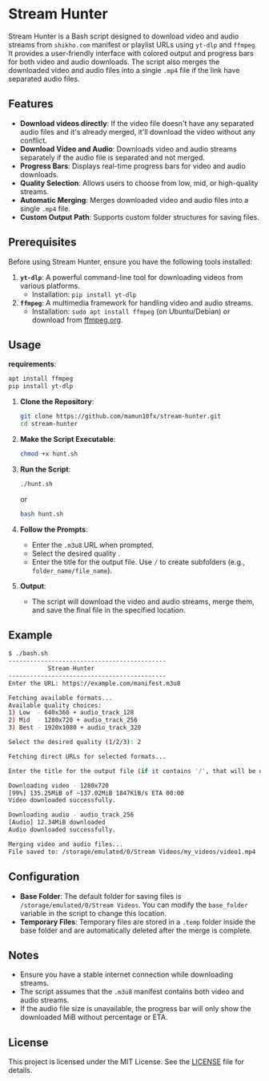 # Stream Hunter

Stream Hunter is a Bash script designed to download video and audio streams from `shikho.com` manifest or playlist URLs using `yt-dlp` and `ffmpeg`. It provides a user-friendly interface with colored output and progress bars for both video and audio downloads. The script also merges the downloaded video and audio files into a single `.mp4` file if the link have separated audio files.

## Features
- **Download videos directly**: If the video file doesn't have any separated audio files and it's already merged, it'll download the video without any conflict.
- **Download Video and Audio**: Downloads video and audio streams separately if the audio file is separated and not merged.
- **Progress Bars**: Displays real-time progress bars for video and audio downloads.
- **Quality Selection**: Allows users to choose from low, mid, or high-quality streams.
- **Automatic Merging**: Merges downloaded video and audio files into a single `.mp4` file.
- **Custom Output Path**: Supports custom folder structures for saving files.

## Prerequisites

Before using Stream Hunter, ensure you have the following tools installed:

1. **`yt-dlp`**: A powerful command-line tool for downloading videos from various platforms.
   - Installation: `pip install yt-dlp`
2. **`ffmpeg`**: A multimedia framework for handling video and audio streams.
   - Installation: `sudo apt install ffmpeg` (on Ubuntu/Debian) or download from [ffmpeg.org](https://ffmpeg.org/download.html).

## Usage

**requirements**:
   ```bash
   apt install ffmpeg
   pip install yt-dlp
   ```
1. **Clone the Repository**:
   ```bash
   git clone https://github.com/mamun10fx/stream-hunter.git
   cd stream-hunter
   ```

2. **Make the Script Executable**:
   ```bash
   chmod +x hunt.sh
   ```

3. **Run the Script**:
   ```bash
   ./hunt.sh
   ```
   or
   ```bash
   bash hunt.sh
   ```
5. **Follow the Prompts**:
   - Enter the `.m3u8` URL when prompted.
   - Select the desired quality .
   - Enter the title for the output file. Use `/` to create subfolders (e.g., `folder_name/file_name`).

6. **Output**:
   - The script will download the video and audio streams, merge them, and save the final file in the specified location.

## Example

```bash
$ ./bash.sh
--------------------------------------------
           Stream Hunter
--------------------------------------------
Enter the URL: https://example.com/manifest.m3u8

Fetching available formats...
Available quality choices:
1) Low  - 640x360 + audio_track_128
2) Mid  - 1280x720 + audio_track_256
3) Best - 1920x1080 + audio_track_320

Select the desired quality (1/2/3): 2

Fetching direct URLs for selected formats...

Enter the title for the output file (if it contains '/', that will be used as folder structure): my_videos/video1

Downloading video - 1280x720
[99%] 135.25MiB of ~137.02MiB 1847KiB/s ETA 00:00
Video downloaded successfully.

Downloading audio - audio_track_256
[Audio] 12.34MiB downloaded
Audio downloaded successfully.

Merging video and audio files...
File saved to: /storage/emulated/0/Stream Videos/my_videos/video1.mp4
```

## Configuration

- **Base Folder**: The default folder for saving files is `/storage/emulated/0/Stream Videos`. You can modify the `base_folder` variable in the script to change this location.
- **Temporary Files**: Temporary files are stored in a `.temp` folder inside the base folder and are automatically deleted after the merge is complete.

## Notes

- Ensure you have a stable internet connection while downloading streams.
- The script assumes that the `.m3u8` manifest contains both video and audio streams.
- If the audio file size is unavailable, the progress bar will only show the downloaded MiB without percentage or ETA.

## License

This project is licensed under the MIT License. See the [LICENSE](LICENSE) file for details.
